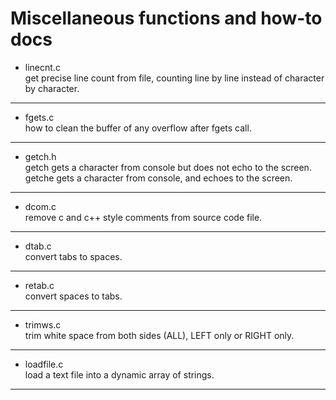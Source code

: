 # Miscellaneous functions and how-to docs

- linecnt.c\
get precise line count from file, counting line by line instead of character by character.
---
- fgets.c\
how to clean the buffer of any overflow after fgets call.
---
- getch.h\
getch gets a character from console but does not echo to the screen.\
getche gets a character from console, and echoes to the screen.
---
- dcom.c\
remove c and c++ style comments from source code file.
---
- dtab.c\
convert tabs to spaces.
---
- retab.c\
convert spaces to tabs.
---
- trimws.c\
trim white space from both sides (ALL), LEFT only or RIGHT only.
---
- loadfile.c\
load a text file into a dynamic array of strings.
---
